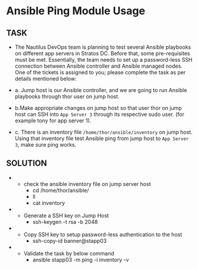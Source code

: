 # Ansible Ping Module Usage


## TASK
- The Nautilus DevOps team is planning to test several Ansible playbooks on different app servers in Stratos DC. Before that, some pre-requisites must be met. Essentially, the team needs to set up a password-less SSH connection between Ansible controller and Ansible managed nodes. One of the tickets is assigned to you; please complete the task as per details mentioned below:

- a. Jump host is our Ansible controller, and we are going to run Ansible playbooks through thor user on jump host.

- b.Make appropriate changes on jump host so that user thor on jump host can SSH into `App Server 3` through its respective sudo user. (for example tony for app server 1).

- c. There is an inventory file `/home/thor/ansible/inventory` on jump host. Using that inventory file test Ansible ping from jump host to `App Server 3`, make sure ping works.

## SOLUTION

* - check the ansible inventory file on jump server host
    - cd  /home/thor/ansible/
    - ll
    - cat inventory

* - Generate a SSH key on Jump Host
    - ssh-keygen -t rsa -b 2048

* - Copy SSH key to setup password-less authentication to the host
    - ssh-copy-id  banner@stapp03

* - Validate the task by below command
    - ansible stapp03 -m ping -i inventory -v